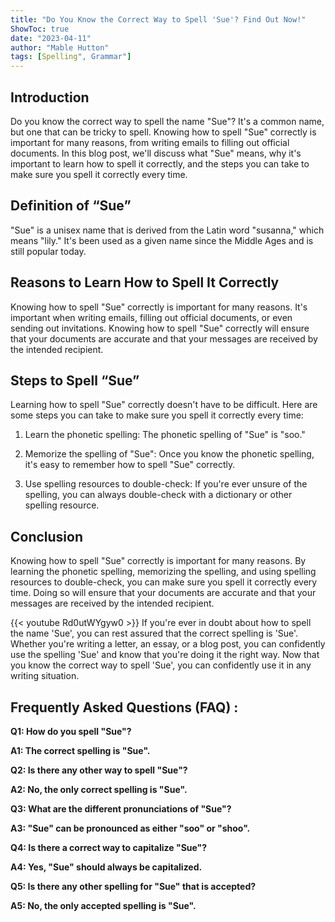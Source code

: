 ```yaml
---
title: "Do You Know the Correct Way to Spell 'Sue'? Find Out Now!"
ShowToc: true 
date: "2023-04-11"
author: "Mable Hutton" 
tags: [Spelling", Grammar"]
---
```

## Introduction

Do you know the correct way to spell the name "Sue"? It's a common name, but one that can be tricky to spell. Knowing how to spell "Sue" correctly is important for many reasons, from writing emails to filling out official documents. In this blog post, we'll discuss what "Sue" means, why it's important to learn how to spell it correctly, and the steps you can take to make sure you spell it correctly every time.

## Definition of “Sue”

"Sue" is a unisex name that is derived from the Latin word "susanna," which means "lily." It's been used as a given name since the Middle Ages and is still popular today.

## Reasons to Learn How to Spell It Correctly

Knowing how to spell "Sue" correctly is important for many reasons. It's important when writing emails, filling out official documents, or even sending out invitations. Knowing how to spell "Sue" correctly will ensure that your documents are accurate and that your messages are received by the intended recipient.

## Steps to Spell “Sue”

Learning how to spell "Sue" correctly doesn't have to be difficult. Here are some steps you can take to make sure you spell it correctly every time:

1. Learn the phonetic spelling: The phonetic spelling of "Sue" is "soo."

2. Memorize the spelling of "Sue": Once you know the phonetic spelling, it's easy to remember how to spell "Sue" correctly.

3. Use spelling resources to double-check: If you're ever unsure of the spelling, you can always double-check with a dictionary or other spelling resource.

## Conclusion

Knowing how to spell "Sue" correctly is important for many reasons. By learning the phonetic spelling, memorizing the spelling, and using spelling resources to double-check, you can make sure you spell it correctly every time. Doing so will ensure that your documents are accurate and that your messages are received by the intended recipient.

{{< youtube Rd0utWYgyw0 >}} 
If you're ever in doubt about how to spell the name 'Sue', you can rest assured that the correct spelling is 'Sue'. Whether you're writing a letter, an essay, or a blog post, you can confidently use the spelling 'Sue' and know that you're doing it the right way. Now that you know the correct way to spell 'Sue', you can confidently use it in any writing situation.

## Frequently Asked Questions (FAQ) :
**Q1: How do you spell "Sue"?**

**A1: The correct spelling is "Sue".**

**Q2: Is there any other way to spell "Sue"?**

**A2: No, the only correct spelling is "Sue".**

**Q3: What are the different pronunciations of "Sue"?**

**A3: "Sue" can be pronounced as either "soo" or "shoo".**

**Q4: Is there a correct way to capitalize "Sue"?**

**A4: Yes, "Sue" should always be capitalized.**

**Q5: Is there any other spelling for "Sue" that is accepted?**

**A5: No, the only accepted spelling is "Sue".**





